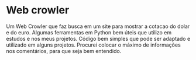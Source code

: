 # Web crowler 
Um Web Crowler que faz busca em um site para mostrar a cotacao do dolar e do euro. Algumas ferramentas em Python bem úteis que utilizo em estudos e nos meus projetos. Código bem simples que pode ser adaptado e utilizado em alguns projetos. Procurei colocar o máximo de informações nos comentários, para que seja bem entendido.
